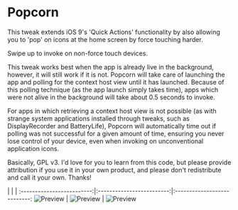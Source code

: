 Popcorn
===============

This tweak extends iOS 9's 'Quick Actions' functionality by also allowing you to 'pop' on icons at the home screen by force touching harder.

Swipe up to invoke on non-force touch devices.

This tweak works best when the app is already live in the background, however, it will still work if it is not. Popcorn will take care of launching the app and polling for the context host view until it has launched.
Because of this polling technique (as the app launch simply takes time), apps which were not alive in the background will take about 0.5 seconds to invoke.

For apps in which retrieving a context host view is not possible (as with strange system applications installed through tweaks, such as DisplayRecorder and BatteryLife), Popcorn will automatically time out if polling was not successful for a given amount of time, ensuring you never lose control of your device, even when invoking on unconventional application icons.

Basically, GPL v3. I'd love for you to learn from this code, but please provide attribution if you use it in your own product, and please don't redistribute and call it your own. 
Thanks!

 |  |  |
:-------------------------:|:-------------------------:|:---------------------------:
![Preview](/screen1.PNG)  | ![Preview](/screen2.PNG) |  ![Preview](/screen3.PNG)
